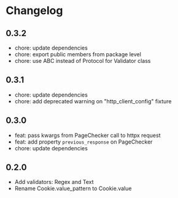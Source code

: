 # Changelog

## 0.3.2
- chore: update dependencies
- chore: export public members from package level
- chore: use ABC instead of Protocol for Validator class

## 0.3.1
- chore: update dependencies
- chore: add deprecated warning on "http_client_config" fixture

## 0.3.0
- feat: pass kwargs from PageChecker call to httpx request
- feat: add property `previous_response` on PageChecker
- chore: update dependencies

## 0.2.0
- Add validators: Regex and Text
- Rename Cookie.value_pattern to Cookie.value
